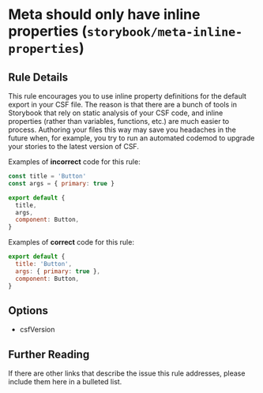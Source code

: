 # Meta should only have inline properties (`storybook/meta-inline-properties`)

<!-- end auto-generated rule header -->

## Rule Details

This rule encourages you to use inline property definitions for the default export in your CSF file. The reason is that there are a bunch of tools in Storybook that rely on static analysis of your CSF code, and inline properties (rather than variables, functions, etc.) are much easier to process. Authoring your files this way may save you headaches in the future when, for example, you try to run an automated codemod to upgrade your stories to the latest version of CSF.

Examples of **incorrect** code for this rule:

```js
const title = 'Button'
const args = { primary: true }

export default {
  title,
  args,
  component: Button,
}
```

Examples of **correct** code for this rule:

```js
export default {
  title: 'Button',
  args: { primary: true },
  component: Button,
}
```

## Options

* csfVersion

## Further Reading

If there are other links that describe the issue this rule addresses, please include them here in a bulleted list.
